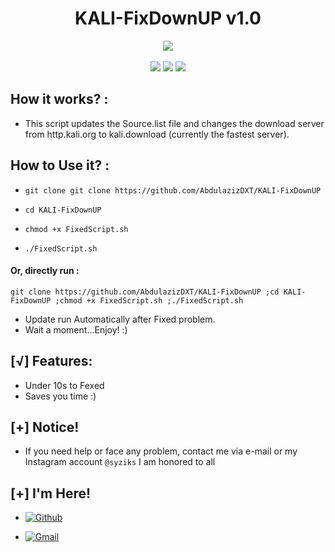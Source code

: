 <h1 align="center">KALI-FixDownUP v1.0</h1>
<p align="center">
  <img src="https://img.shields.io/badge/Version-1.0-green?style=for-the-badge">
  <br>
  <br>
  <img src="https://img.shields.io/badge/Author-AbdulazizDXT-green?style=flat-square">
  <img src="https://img.shields.io/badge/Made%20in-Oman-green?style=flat-square">
  <img src="https://img.shields.io/badge/Powerd%20BY-Shell%20Script-green?style=flat-square">
</p>

## How it works? :

  - This script updates the Source.list file and changes the download server from http.kali.org to kali.download (currently the fastest server).

## How to Use it? :

  - ```git clone git clone https://github.com/AbdulazizDXT/KALI-FixDownUP```

  - ```cd KALI-FixDownUP```

  - ```chmod +x FixedScript.sh```

  - ```./FixedScript.sh```

#### Or, directly run :
```
git clone https://github.com/AbdulazizDXT/KALI-FixDownUP ;cd KALI-FixDownUP ;chmod +x FixedScript.sh ;./FixedScript.sh
```

 * Update run Automatically after Fixed problem.
 * Wait a moment...Enjoy! :)

## [√] Features:

 - Under 10s to Fexed
 - Saves you time :)

## [+] Notice!

 - If you need help or face any problem, contact me via e-mail or my Instagram account ```@syziks``` I am honored to all

## [+] I'm Here!


- [![Github](https://img.shields.io/badge/Github-AbdulazizDXT-green?style=for-the-badge&logo=github)](https://github.com/AbdulazizDXT)

- [![Gmail](https://img.shields.io/badge/Gmail-AbdulazizDXT-green?style=for-the-badge&logo=gmail)](mailto:Abdulazizalhasaniwin@gmail.com)
